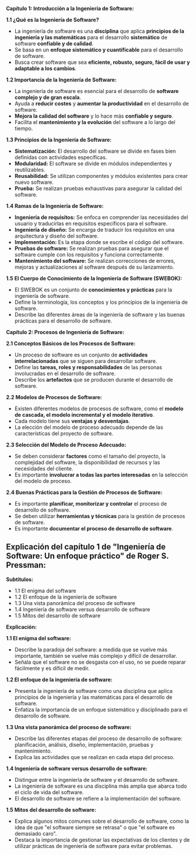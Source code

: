 **Capítulo 1: Introducción a la Ingeniería de Software:**

**1.1 ¿Qué es la Ingeniería de Software?**

- La ingeniería de software es una **disciplina** que aplica **principios de la ingeniería y las matemáticas** para el desarrollo **sistemático** de software **confiable y de calidad**.
- Se basa en un **enfoque sistemático y cuantificable** para el desarrollo de software.
- Busca crear software que sea **eficiente, robusto, seguro, fácil de usar y adaptable a los cambios**.

**1.2 Importancia de la Ingeniería de Software:**

- La ingeniería de software es esencial para el desarrollo de **software complejo y de gran escala**.
- Ayuda a **reducir costes** y **aumentar la productividad** en el desarrollo de software.
- **Mejora la calidad del software** y lo hace más **confiable y seguro**.
- Facilita el **mantenimiento y la evolución** del software a lo largo del tiempo.

**1.3 Principios de la Ingeniería de Software:**

- **Sistematización:** El desarrollo del software se divide en fases bien definidas con actividades específicas.
- **Modularidad:** El software se divide en módulos independientes y reutilizables.
- **Reusabilidad:** Se utilizan componentes y módulos existentes para crear nuevo software.
- **Prueba:** Se realizan pruebas exhaustivas para asegurar la calidad del software.

**1.4 Ramas de la Ingeniería de Software:**

- **Ingeniería de requisitos:** Se enfoca en comprender las necesidades del usuario y traducirlas en requisitos específicos para el software.
- **Ingeniería de diseño:** Se encarga de traducir los requisitos en una arquitectura y diseño del software.
- **Implementación:** Es la etapa donde se escribe el código del software.
- **Pruebas de software:** Se realizan pruebas para asegurar que el software cumple con los requisitos y funciona correctamente.
- **Mantenimiento del software:** Se realizan correcciones de errores, mejoras y actualizaciones al software después de su lanzamiento.

**1.5 El Cuerpo de Conocimiento de la Ingeniería de Software (SWEBOK):**

- El SWEBOK es un conjunto de **conocimientos y prácticas** para la ingeniería de software.
- Define la terminología, los conceptos y los principios de la ingeniería de software.
- Describe las diferentes áreas de la ingeniería de software y las buenas prácticas para el desarrollo de software.

**Capítulo 2: Procesos de Ingeniería de Software:**

**2.1 Conceptos Básicos de los Procesos de Software:**

- Un proceso de software es un conjunto de **actividades interrelacionadas** que se siguen para desarrollar software.
- Define las **tareas, roles y responsabilidades** de las personas involucradas en el desarrollo de software.
- Describe los **artefactos** que se producen durante el desarrollo de software.

**2.2 Modelos de Procesos de Software:**

- Existen diferentes modelos de procesos de software, como el **modelo de cascada, el modelo incremental y el modelo iterativo**.
- Cada modelo tiene sus **ventajas y desventajas**.
- La elección del modelo de proceso adecuado depende de las características del proyecto de software.

**2.3 Selección del Modelo de Proceso Adecuado:**

- Se deben considerar **factores** como el tamaño del proyecto, la complejidad del software, la disponibilidad de recursos y las necesidades del cliente.
- Es importante **involucrar a todas las partes interesadas** en la selección del modelo de proceso.

**2.4 Buenas Prácticas para la Gestión de Procesos de Software:**

- Es importante **planificar, monitorizar y controlar** el proceso de desarrollo de software.
- Se deben utilizar **herramientas y técnicas** para la gestión de procesos de software.
- Es importante **documentar el proceso de desarrollo de software**.

## Explicación del capítulo 1 de "Ingeniería de Software: Un enfoque práctico" de Roger S. Pressman:

**Subtítulos:**

- 1.1 El enigma del software
- 1.2 El enfoque de la ingeniería de software
- 1.3 Una vista panorámica del proceso de software
- 1.4 Ingeniería de software versus desarrollo de software
- 1.5 Mitos del desarrollo de software

**Explicación:**

**1.1 El enigma del software:**

- Describe la paradoja del software: a medida que se vuelve más importante, también se vuelve más complejo y difícil de desarrollar.
- Señala que el software no se desgasta con el uso, no se puede reparar fácilmente y es difícil de medir.

**1.2 El enfoque de la ingeniería de software:**

- Presenta la ingeniería de software como una disciplina que aplica principios de la ingeniería y las matemáticas para el desarrollo de software.
- Enfatiza la importancia de un enfoque sistemático y disciplinado para el desarrollo de software.

**1.3 Una vista panorámica del proceso de software:**

- Describe las diferentes etapas del proceso de desarrollo de software: planificación, análisis, diseño, implementación, pruebas y mantenimiento.
- Explica las actividades que se realizan en cada etapa del proceso.

**1.4 Ingeniería de software versus desarrollo de software:**

- Distingue entre la ingeniería de software y el desarrollo de software.
- La ingeniería de software es una disciplina más amplia que abarca todo el ciclo de vida del software.
- El desarrollo de software se refiere a la implementación del software.

**1.5 Mitos del desarrollo de software:**

- Explica algunos mitos comunes sobre el desarrollo de software, como la idea de que "el software siempre se retrasa" o que "el software es demasiado caro".
- Destaca la importancia de gestionar las expectativas de los clientes y de utilizar prácticas de ingeniería de software para evitar problemas.